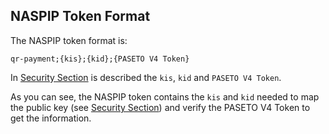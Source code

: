 ## NASPIP Token Format

The NASPIP token format is:

```
qr-payment;{kis};{kid};{PASETO V4 Token}
```

In [Security Section](./2.Security.md) is described the `kis`, `kid` and `PASETO V4 Token`.

As you can see, the NASPIP token contains the `kis` and `kid` needed to map the public key (see [Security Section](./2.Security.md)) and verify the PASETO V4 Token to get the information.